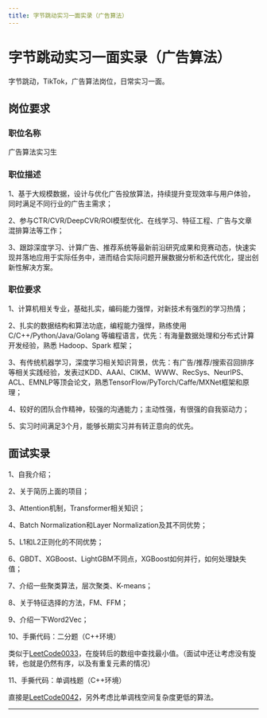 ```yaml
---
title: 字节跳动实习一面实录（广告算法）
---
```


# 字节跳动实习一面实录（广告算法）

<script type="text/javascript" src="/include/head.js"></script>

字节跳动，TikTok，广告算法岗位，日常实习一面。

## 岗位要求

### 职位名称

广告算法实习生

### 职位描述

1、基于大规模数据，设计与优化广告投放算法，持续提升变现效率与用户体验，同时满足不同行业的广告主需求；

2、参与CTR/CVR/DeepCVR/ROI模型优化、在线学习、特征工程、广告与文章混排算法等工作；

3、跟踪深度学习、计算广告、推荐系统等最新前沿研究成果和竞赛动态，快速实现并落地应用于实际任务中，进而结合实际问题开展数据分析和迭代优化，提出创新性解决方案。

### 职位要求

1、计算机相关专业，基础扎实，编码能力强悍，对新技术有强烈的学习热情；

2、扎实的数据结构和算法功底，编程能力强悍，熟练使用 C/C++/Python/Java/Golang 等编程语言，优先：有海量数据处理和分布式计算开发经验，熟悉 Hadoop、Spark 框架；

3、有传统机器学习，深度学习相关知识背景，优先：有广告/推荐/搜索召回排序等相关实践经验，发表过KDD、AAAI、CIKM、WWW、RecSys、NeurlPS、ACL、EMNLP等顶会论文，熟悉TensorFlow/PyTorch/Caffe/MXNet框架和原理；

4、较好的团队合作精神，较强的沟通能力；主动性强，有很强的自我驱动力；

5、实习时间满足3个月，能够长期实习并有转正意向的优先。

## 面试实录

1、自我介绍；

2、关于简历上面的项目；

3、Attention机制，Transformer相关知识；

4、Batch Normalization和Layer Normalization及其不同优势；

5、L1和L2正则化的不同优势；

6、GBDT、XGBoost、LightGBM不同点，XGBoost如何并行，如何处理缺失值；

7、介绍一些聚类算法，层次聚类、K-means；

8、关于特征选择的方法，FM、FFM；

9、介绍一下Word2Vec；

10、手撕代码：二分题（C++环境）

类似于<a href="https://leetcode-cn.com/problems/search-in-rotated-sorted-array/">LeetCode0033</a>，在旋转后的数组中查找最小值。（面试中还让考虑没有旋转，也就是仍然有序，以及有重复元素的情况）

11、手撕代码：单调栈题（C++环境）

直接是<a href="https://leetcode-cn.com/problems/trapping-rain-water/">LeetCode0042</a>，另外考虑比单调栈空间复杂度更低的算法。

---

<script type="text/javascript" src="/include/tail.js"></script>
